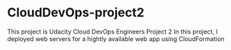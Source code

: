 # CloudDevOps-project2
This project is Udacity Cloud DevOps Engineers Project 2
In this project, I deployed web servers for a hightly available web app using CloudFormation
